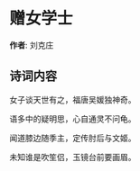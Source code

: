 # 赠女学士

**作者**: 刘克庄

## 诗词内容

女子谈天世有之，福唐吴媛独神奇。

语多中的疑明思，心自通灵不问龟。

闻道膝边随季主，定传肘后与文姬。

未知谁是吹笙侣，玉镜台前要画眉。

